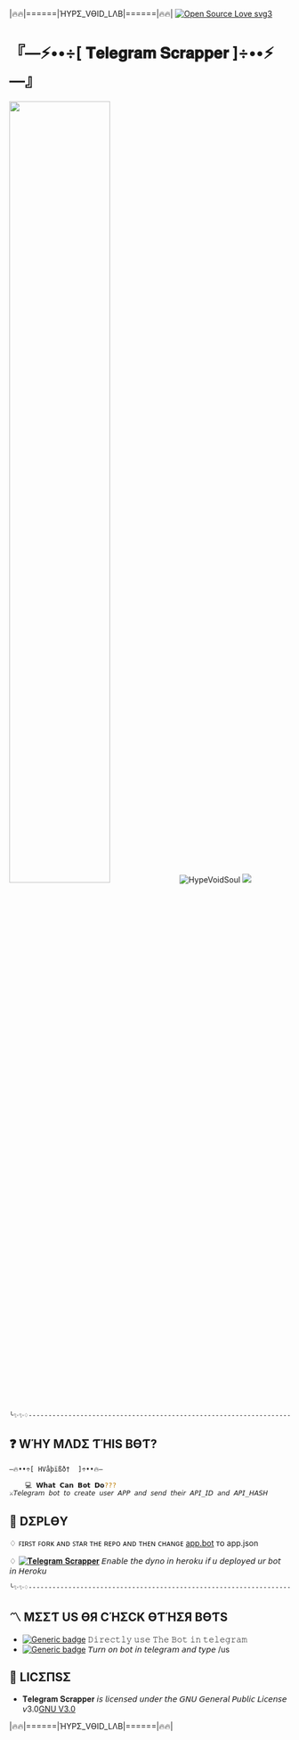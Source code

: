 |🔥🔥|======|ΉYPΣ_VӨID_LΛB|======|🔥🔥|
[![Open Source Love svg3](https://badges.frapsoft.com/os/v3/open-source.svg?v=103)](https://github.com/ellerbrock/open-source-badges/)
# 『—⚡️••÷[  𝐓𝐞𝐥𝐞𝐠𝐫𝐚𝐦 𝐒𝐜𝐫𝐚𝐩𝐩𝐞𝐫  ]÷••⚡️—』
<img src="https://telegra.ph/file/d80887fc658949a5a674c.jpg" width="60%" />
<img align="centre" src="https://img.shields.io/badge/Made%20for-VSCode-1f425f.svg" alt="HypeVoidSoul"/>
<img align="centre" src="https://img.shields.io/badge/Maintained%3F-yes-green.svg"/>

```sh
╰✨✨♢--------------------------------------------------------------------♢✨✨╮
```
## ❓ WΉY MΛDΣ ƬΉIS BӨƬ?
```sh
—🔥••÷[ HVåþïßð†  ]÷••🔥—

    💻 𝗪𝗵𝗮𝘁 𝗖𝗮𝗻 𝗕𝗼𝘁 𝗗𝗼???
⚔️𝘛𝘦𝘭𝘦𝘨𝘳𝘢𝘮 𝘣𝘰𝘵 𝘵𝘰 𝘤𝘳𝘦𝘢𝘵𝘦 𝘶𝘴𝘦𝘳 𝘈𝘗𝘗 𝘢𝘯𝘥 𝘴𝘦𝘯𝘥 𝘵𝘩𝘦𝘪𝘳 𝘈𝘗𝘐_𝘐𝘋 𝘢𝘯𝘥 𝘈𝘗𝘐_𝘏𝘈𝘚𝘏 

```
## 💠 DΣPLӨY
♢ ꜰɪʀꜱᴛ ꜰᴏʀᴋ ᴀɴᴅ ꜱᴛᴀʀ ᴛʜᴇ ʀᴇᴘᴏ ᴀɴᴅ ᴛʜᴇɴ ᴄʜᴀɴɢᴇ [app.bot](app.bot) ᴛᴏ app.json

♢ [![𝐓𝐞𝐥𝐞𝐠𝐫𝐚𝐦 𝐒𝐜𝐫𝐚𝐩𝐩𝐞𝐫](https://www.herokucdn.com/deploy/button.svg)](https://heroku.com/deploy?template=https://github.com/HypeVoidSoul/Telegram-Scrapper.git/tree/VOID)
𝘌𝘯𝘢𝘣𝘭𝘦 𝘵𝘩𝘦 𝘥𝘺𝘯𝘰 𝘪𝘯 𝘩𝘦𝘳𝘰𝘬𝘶 𝘪𝘧 𝘶 𝘥𝘦𝘱𝘭𝘰𝘺𝘦𝘥 𝘶𝘳 𝘣𝘰𝘵 𝘪𝘯 𝘏𝘦𝘳𝘰𝘬𝘶

```sh
╰✨✨♢--------------------------------------------------------------------♢✨✨╮
```

## 〽️ MΣΣƬ US ӨЯ CΉΣCK ӨƬΉΣЯ BӨƬS   
- [![Generic badge](https://img.shields.io/badge/𝐓𝐞𝐥𝐞𝐠𝐫𝐚𝐦_𝐒𝐜𝐫𝐚𝐩𝐩𝐞𝐫-Vïå_ßð†-red.svg)](https://t.me/HVApiBot)
𝙳𝚒𝚛𝚎𝚌𝚝𝚕𝚢 𝚞𝚜𝚎 𝚃𝚑𝚎 𝙱𝚘𝚝 𝚒𝚗 𝚝𝚎𝚕𝚎𝚐𝚛𝚊𝚖
- [![Generic badge](https://img.shields.io/badge/𝙷𝚢𝚙𝚎𝚅𝚘𝚒𝚍𝙱𝚘𝚝-Vïå_ßð†-orange.svg)](https://t.me/HypeVoidBot) 𝘛𝘶𝘳𝘯 𝘰𝘯 𝘣𝘰𝘵 𝘪𝘯 𝘵𝘦𝘭𝘦𝘨𝘳𝘢𝘮 𝘢𝘯𝘥 𝘵𝘺𝘱𝘦 /us


## 📜 LICΣПSΣ
- 𝐓𝐞𝐥𝐞𝐠𝐫𝐚𝐦 𝐒𝐜𝐫𝐚𝐩𝐩𝐞𝐫 𝘪𝘴 𝘭𝘪𝘤𝘦𝘯𝘴𝘦𝘥 𝘶𝘯𝘥𝘦𝘳 𝘵𝘩𝘦 𝘎𝘕𝘜 𝘎𝘦𝘯𝘦𝘳𝘢𝘭 𝘗𝘶𝘣𝘭𝘪𝘤 𝘓𝘪𝘤𝘦𝘯𝘴𝘦 𝘷3.0[GNU V3.0](LICENSE)

|🔥🔥|======|ΉYPΣ_VӨID_LΛB|======|🔥🔥|
